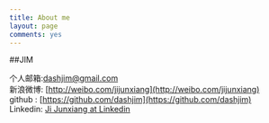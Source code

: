 ```yaml
---
title: About me
layout: page
comments: yes
---
```

  
##JIM    

个人邮箱:dashjim@gmail.com      
新浪微博: [http://weibo.com/jijunxiang](http://weibo.com/jijunxiang)      
github : [https://github.com/dashjim](https://github.com/dashjim)   
Linkedin: [Ji Junxiang at Linkedin](http://www.linkedin.com/pub/junxiang-ji/58/97/b90)